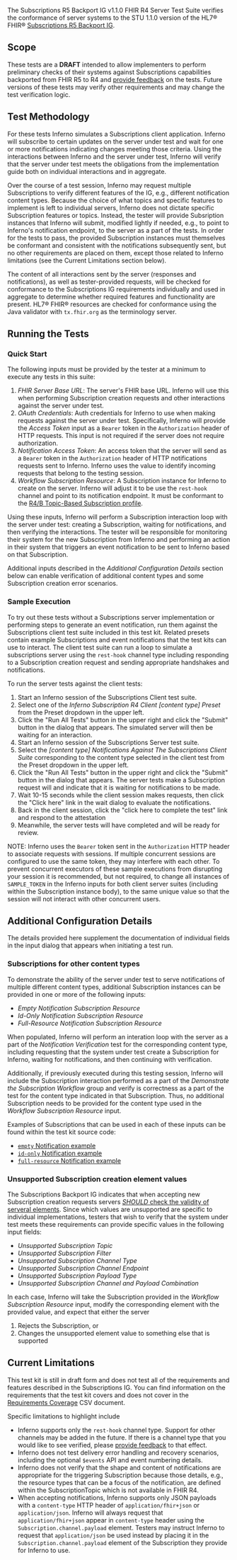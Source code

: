 The Subscriptions R5 Backport IG v1.1.0 FHIR R4 Server Test Suite 
verifies the conformance of
server systems to the STU 1.1.0 version of the HL7® FHIR®
[Subscriptions R5 Backport IG](https://hl7.org/fhir/uv/subscriptions-backport/STU1.1/).

## Scope

These tests are a **DRAFT** intended to allow implementers to perform
preliminary checks of their systems against Subscriptions capabilities backported
from FHIR R5 to R4 and [provide feedback](https://github.com/inferno-framework/subscriptions-test-kit/issues)
on the tests. Future versions of these tests may verify other
requirements and may change the test verification logic.

## Test Methodology

For these tests Inferno simulates a Subscriptions client application. Inferno will subscribe
to certain updates on the server under test and wait for one or more notifications
indicating changes meeting those criteria. Using the interactions between Inferno and
the server under test, Inferno will verify that the server under test meets
the obligations from the implementation guide both on individual interactions
and in aggregate.

Over the course of a test session, Inferno may request multiple Subscriptions to verify
different features of the IG, e.g., different notification content types. Because the
choice of what topics and specific features to implement is left to individual servers,
Inferno does not dictate specific Subscription features or topics. Instead, the
tester will provide Subsription instances that Inferno will submit, modified lightly if needed, 
e.g., to point to Inferno's notification endpoint, to the server
as a part of the tests. In order for the tests to pass, the provided Subscription instances
must themselves be conformant and consistent with the notifications subsequently sent,
but no other requirements are placed on them, 
except those related to Inferno limitations (see the Current Limitations section below).

The content of all interactions sent by the server (responses and notifications), 
as well as tester-provided requests, will be checked 
for conformance to the Subscriptions IG requirements individually and used in 
aggregate to determine whether required features and functionality are present. 
HL7® FHIR® resources are checked for conformance using the Java validator with 
`tx.fhir.org` as the terminology server.

## Running the Tests

### Quick Start

The following inputs must be provided by the tester at a minimum to execute
any tests in this suite:
1. *FHIR Server Base URL*: The server's FHIR base URL. Inferno will use this when 
   performing Subscription creation requests and other interactions against the server
   under test.
1. *OAuth Credentials*: Auth credentials for Inferno to use when making requests against the 
   server under test. Specifically, Inferno will provide the *Access Token* input as a `Bearer`
   token in the `Authorization` header of HTTP requests. This input is not required if the server
   does not require authorization.
1. *Notification Access Token*: An access token that the server will send
   as a `Bearer` token in the `Authorization` header of HTTP notifications requests sent to Inferno. 
   Inferno uses the value to identify incoming requests that belong to the testing session.
1. *Workflow Subscription Resource*: A Subscription instance for Inferno to create on the server.
   Inferno will adjust it to be use the `rest-hook` channel and point to its notification endpoint.
   It must be conformant to the [R4/B Topic-Based Subscription profile](https://hl7.org/fhir/uv/subscriptions-backport/STU1.1/StructureDefinition-backport-subscription.html). 

Using these inputs, Inferno will perform a Subscription interaction loop with the server under test:
creating a Subscription, waiting for notifications, and then verifying the interactions. The tester will
be responsible for monitoring their system for the new Subscription from Inferno and performing
an action in their system that triggers an event notification to be sent to Inferno based on
that Subscription.

Additional inputs described in the *Additional Configuration Details* section below can enable
verification of additional content types and some Subscription creation error scenarios.

### Sample Execution

To try out these tests without a Subscriptions server implementation or performing steps to
generate an event notification, run them against the Subscriptions client test suite included
in this test kit. Related presets contain example Subscriptions and event notifications that
the test kits can use to interact. The client test suite can run a loop to simulate
a subscriptions server using the `rest-hook` channel type including responding to a
Subscription creation request and sending appropriate handshakes and notifications.

To run the server tests against the client tests:
1. Start an Inferno session of the Subscriptions Client test suite.
1. Select one of the *Inferno Subscription R4 Client [content type] Preset* from the Preset dropdown in the
   upper left.
1. Click the "Run All Tests" button in the upper right and click the "Submit" button in the dialog
   that appears. The simulated server will then be waiting for an interaction.
1. Start an Inferno session of the Subscriptions Server test suite.
1. Select the *[content type] Notifications Against The Subscriptions Client Suite* corresponding
   to the content type selected in the client test from the Preset dropdown in the upper left.
1. Click the "Run All Tests" button in the upper right and click the "Submit" button in the
   dialog that appears. The server tests make a Subscription request will and indicate that
   it is waiting for notifications to be made.
1. Wait 10-15 seconds while the client session makes requests, 
   then click the "Click here" link in the wait dialog to evaluate the notifications.
1. Back in the client session, click the "click here to complete the test" link
   and respond to the attestation
1. Meanwhile, the server tests will have completed and will be ready for review.

NOTE: Inferno uses the `Bearer` token sent in the `Authorization` HTTP header 
to associate requests with sessions. If multiple concurrent sessions are configured
to use the same token, they may interfere with each other. To prevent concurrent executors
of these sample executions from disrupting your session it
is recommended, but not required, to change all instances of `SAMPLE_TOKEN` in the
Inferno inputs for both client server suites (including within the Subscription instance body), 
to the same unique value so that the session will not interact with other concurrent users.

## Additional Configuration Details

The details provided here supplement the documentation of individual fields in the input dialog
that appears when initiating a test run.

### Subscriptions for other content types

To demonstrate the ability of the server under test to serve notifications of multiple different
content types, additional Subscription instances can be provided in one or more of the
following inputs:
- *Empty Notification Subscription Resource*
- *Id-Only Notification Subscription Resource*
- *Full-Resource Notification Subscription Resource*

When populated, Inferno will perform an interation loop with the server as a part of the 
*Notification Verification* test for the corresponding content type, including requesting that the
system under test create a Subscription for Inferno, waiting for notifications, and then
continuing with verification.

Additionally, if previously executed during this testing session, Inferno will include 
the Subscription interaction performed as a part of the *Demonstrate the Subscription
Workflow* group and verify is correctness as a part of the test for the content type
indicated in that Subscription. Thus, no additional Subscription needs to be provided
for the content type used in the *Workflow Subscription Resource* input.

Examples of Subscriptions that can be used in each of these inputs can be found within the
test kit source code:
- [`empty` Notification example](https://github.com/inferno-framework/subscriptions-test-kit/blob/main/lib/subscriptions_test_kit/docs/samples/Subscription_empty.json)
- [`id-only` Notification example](https://github.com/inferno-framework/subscriptions-test-kit/blob/main/lib/subscriptions_test_kit/docs/samples/Subscription_id-only.json)
- [`full-resource` Notification example](https://github.com/inferno-framework/subscriptions-test-kit/blob/main/lib/subscriptions_test_kit/docs/samples/Subscription_full-resource.json)

### Unsupported Subscription creation element values

The Subscriptions Backport IG indicates that when accepting new Subscription creation requests
servers [*SHOULD* check the validity of serveral
elements](https://hl7.org/fhir/uv/subscriptions-backport/STU1.1/components.html#accepting-subscription-requests). 
Since which values are unsupported are specific to individual implementations, testers that wish
to verify that the system under test meets these requirements can provide specific values
in the following input fields:

- *Unsupported Subscription Topic*
- *Unsupported Subscription Filter*
- *Unsupported Subscription Channel Type*
- *Unsupported Subscription Channel Endpoint*
- *Unsupported Subscription Payload Type*
- *Unsupported Subscription Channel and Payload Combination*

In each case, Inferno will take the Subscription provided in the *Workflow Subscription Resource*
input, modify the corresponding element with the provided value, and expect that either the server
1. Rejects the Subscription, or
2. Changes the unsupported element value to something else that is supported

## Current Limitations

This test kit is still in draft form and does not test all of the requirements and features
described in the Subscriptions IG. You can find information on the requirements
that the test kit covers and does not cover in the [Requirements 
Coverage](https://github.com/inferno-framework/subscriptions-test-kit/blob/main/lib/subscriptions_test_kit/requirements/generated/subscriptions-test-kit_requirements_coverage.csv)
CSV document.

Specific limitations to highlight include
- Inferno supports only the `rest-hook` channel type. Support for other channels may be added in the future.
  If there is a channel type that you would like to see verified, please 
  [provide feedback](https://github.com/inferno-framework/subscriptions-test-kit/issues) to that effect.
- Inferno does not test delivery error handling and recovery scenarios, including
  the optional `$events` API and event numbering details.
- Inferno does not verify that the shape and content of notifications are appropriate for the triggering
  Subscription because those details, e.g., the resource types that can be a focus of the notification, 
  are defined within the SubscriptionTopic which is not available in FHIR R4.
- When accepting notifications, Inferno supports only JSON payloads with a
  `content-type` HTTP header of `application/fhir+json` or `application/json`.
  Inferno will always request that `application/fhir+json` appear in `content-type`
  header using the `Subscription.channel.payload` element. Testers may instruct
  Inferno to request that `application/json` be used instead by placing it in the
  `Subscription.channel.payload` element of the Subscription they provide for Inferno
  to use.